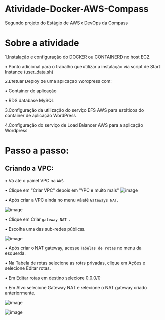 # Atividade-Docker-AWS-Compass
Segundo projeto do Estágio de AWS e DevOps da Compass

# **Sobre a atividade**
1.Instalação e configuração do DOCKER ou CONTAINERD no host EC2.

• Ponto adicional para o trabalho que utilizar a instalação via script de Start Instance (user_data.sh)

2.Efetuar Deploy de uma aplicação Wordpress com:

• Container de aplicação

• RDS database MySQL

3.Configuração da utilização do serviço EFS AWS para estáticos do container de aplicação WordPress

4.Configuração do serviço de Load Balancer AWS para a aplicação Wordpress

# **Passo a passo**:

## **Criando a VPC:**
• Vá ate o painel VPC na ``AWS``

• Clique em "Criar VPC" depois em "VPC e muito mais"
![image](https://github.com/RafaDavila/Atividade-Docker-AWS-Compass/assets/113639519/eb04214e-8515-4d37-8054-10bab45471c7)

• Após criar a VPC ainda no menu vá até ``Gateways NAT``.

![image](https://github.com/RafaDavila/Atividade-Docker-AWS-Compass/assets/113639519/add8a64b-c4ac-442f-80f8-73e129aa93d2)

• Clique em Criar ``gateway NAT ``.

• Escolha uma das sub-redes públicas.

![image](https://github.com/RafaDavila/Atividade-Docker-AWS-Compass/assets/113639519/6bee2087-638a-443b-8ddd-7a20a6fbcba7)

• Após criar o NAT gateway, acesse ``Tabelas de rotas`` no menu da esquerda.

• Na Tabela de rotas selecione as rotas privadas, clique em Ações e selecione Editar rotas.

• Em Editar rotas em destino selecione 0.0.0/0

• Em Alvo selecione Gateway NAT e selecione o NAT gateway criado anteriormente.

![image](https://github.com/RafaDavila/Atividade-Docker-AWS-Compass/assets/113639519/2dab5805-b5d6-4d97-be4a-0fb7001b2aab)

![image](https://github.com/RafaDavila/Atividade-Docker-AWS-Compass/assets/113639519/73d6768a-0633-4f11-9425-b3d07ac18edd)




